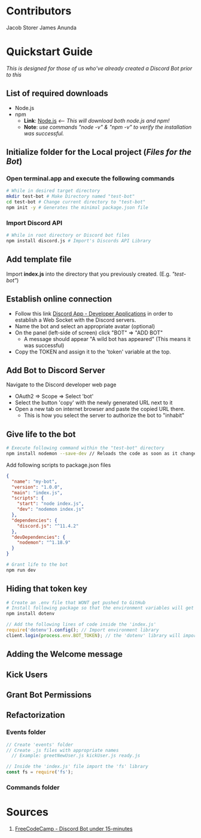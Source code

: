 # Contributors
Jacob Storer
James Anunda

# Quickstart Guide
*This is designed for those of us who've already created a Discord Bot prior to this*

## List of required downloads
* Node.js
* npm
  * **Link**: [Node.js](https://nodejs.org/en/) *<-- This will download both node.js and npm!*
  * **Note**: *use commands "node -v" & "npm -v" to verify the installation was successful.*

## Initialize folder for the Local project (*Files for the Bot*)
### Open terminal.app and execute the following commands
```bash
# While in desired target directory
mkdir test-bot # Make Directory named "test-bot"
cd test-bot # Change current directory to "test-bot"
npm init -y # Generates the minimal package.json file
```

### Import Discord API
```bash
# While in root directory or Discord bot files
npm install discord.js # Import's Discords API Library
```

## Add template file
Import **index.js** into the directory that you previously created. (E.g. *"test-bot"*)

## Establish online connection
* Follow this link [Discord App - Developer Applications](https://discordapp.com/developers/applications/) in order to establish a Web Socket with the Discord servers.
* Name the bot and select an appropriate avatar (optional)
* On the panel (left-side of screen) click "BOT" => "ADD BOT"
  * A message should appear "A wild bot has appeared" (This means it was successful)
* Copy the TOKEN and assign it to the 'token' variable at the top.

## Add Bot to Discord Server
Navigate to the Discord developer web page
* OAuth2 => Scope => Select 'bot'
* Select the button 'copy' with the newly generated URL next to it
* Open a new tab on internet browser and paste the copied URL there.
  * This is how you select the server to authorize the bot to "inhabit"

## Give life to the bot
```bash
# Execute following command within the "test-bot" directory
npm install nodemon --save-dev // Reloads the code as soon as it changes
```
Add following scripts to package.json files
```json
{
  "name": "my-bot",
  "version": "1.0.0",
  "main": "index.js",
  "scripts": {
    "start": "node index.js",
    "dev": "nodemon index.js"
  },
  "dependencies": {
    "discord.js": "^11.4.2"
  },
  "devDependencies": {
    "nodemon": "^1.18.9"
  }
}
```
```bash
# Grant life to the bot
npm run dev
```

## Hiding that token key
```bash
# Create an .env file that WONT get pushed to GitHub
# Install following package so that the environment variables will get loaded into 'index.js' in order to establish Web Socket connection
npm install dotenv
```
```javascript
// Add the following lines of code inside the 'index.js'
require('dotenv').config(); // Import environment library
client.login(process.env.BOT_TOKEN); // the 'dotenv' library will import from the configuration file the appropriate token
```

## Adding the Welcome message
## Kick Users
## Grant Bot Permissions
## Refactorization
### Events folder
```javascript
// Create 'events' folder
// Create .js files with appropriate names
  // Example: greetNewUser.js kickUser.js ready.js

// Inside the 'index.js' file import the 'fs' library
const fs = require('fs');
```
### Commands folder

# Sources
  1. [FreeCodeCamp - Discord Bot under 15-minutes](https://medium.freecodecamp.org/how-to-create-a-discord-bot-under-15-minutes-fb2fd0083844)
